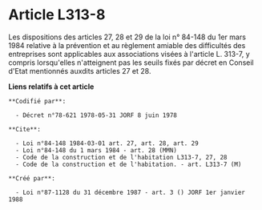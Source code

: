 # Article L313-8

Les dispositions des articles 27, 28 et 29 de la loi n° 84-148 du 1er mars 1984 relative à la prévention et au règlement
amiable des difficultés des entreprises sont applicables aux associations visées à l'article L. 313-7, y compris lorsqu'elles
n'atteignent pas les seuils fixés par décret en Conseil d'Etat mentionnés auxdits articles 27 et 28.

**Liens relatifs à cet article**

	**Codifié par**:

	  - Décret n°78-621 1978-05-31 JORF 8 juin 1978

	**Cite**:

	  - Loi n°84-148 1984-03-01 art. 27, art. 28, art. 29
	  - Loi n°84-148 du 1 mars 1984 - art. 28 (MMN)
	  - Code de la construction et de l'habitation L313-7, 27, 28
	  - Code de la construction et de l'habitation. - art. L313-7 (M)

	**Créé par**:

	  - Loi n°87-1128 du 31 décembre 1987 - art. 3 () JORF 1er janvier 1988
